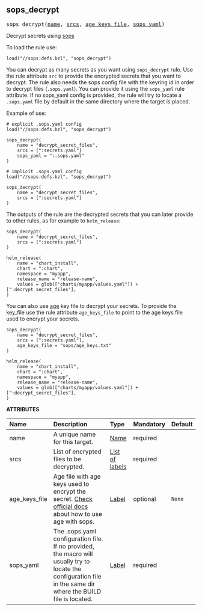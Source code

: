 <!-- Generated with Stardoc: http://skydoc.bazel.build -->



<a id="sops_decrypt"></a>

## sops_decrypt

<pre>
sops_decrypt(<a href="#sops_decrypt-name">name</a>, <a href="#sops_decrypt-srcs">srcs</a>, <a href="#sops_decrypt-age_keys_file">age_keys_file</a>, <a href="#sops_decrypt-sops_yaml">sops_yaml</a>)
</pre>

Decrypt secrets using [sops](https://github.com/mozilla/sops)

To load the rule use:
```starlark
load("//sops:defs.bzl", "sops_decrypt")
```

You can decrypt as many secrets as you want using `sops_decrypt` rule. Use the rule attribute `src` to provide the encrypted secrets that you want to decrypt.
The rule also needs the sops config file with the keyring id in order to decrypt files (`.sops.yaml`). You can provide it using the `sops_yaml` rule attribute.
If no sops_yaml config is provided, the rule will try to locate a `.sops.yaml` file by default in the same directory where the target is placed.

Example of use:
```starlark
# explicit .sops.yaml config
load("//sops:defs.bzl", "sops_decrypt")

sops_decrypt(
    name = "decrypt_secret_files",
    srcs = [":secrets.yaml"]
    sops_yaml = ":.sops.yaml"
)
```

```starlark
# implicit .sops.yaml config
load("//sops:defs.bzl", "sops_decrypt")

sops_decrypt(
    name = "decrypt_secret_files",
    srcs = [":secrets.yaml"]
)
```

The outputs of the rule are the decrypted secrets that you can later provide to other rules, as for example to `helm_release`:

```starlark
sops_decrypt(
    name = "decrypt_secret_files",
    srcs = [":secrets.yaml"]
)

helm_release(
    name = "chart_install",
    chart = ":chart",
    namespace = "myapp",
    release_name = "release-name",
    values = glob(["charts/myapp/values.yaml"]) + [":decrypt_secret_files"],
)
```

You can also use [age](https://github.com/FiloSottile/age) key file to decrypt your secrets. To provide the key_file use the rule attribute `age_keys_file` to point
to the age keys file used to encrypt your secrets.

```starlark
sops_decrypt(
    name = "decrypt_secret_files",
    srcs = [":secrets.yaml"],
    age_keys_file = "sops/age_keys.txt"
)

helm_release(
    name = "chart_install",
    chart = ":chart",
    namespace = "myapp",
    release_name = "release-name",
    values = glob(["charts/myapp/values.yaml"]) + [":decrypt_secret_files"],
)
```

**ATTRIBUTES**


| Name  | Description | Type | Mandatory | Default |
| :------------- | :------------- | :------------- | :------------- | :------------- |
| <a id="sops_decrypt-name"></a>name |  A unique name for this target.   | <a href="https://bazel.build/concepts/labels#target-names">Name</a> | required |  |
| <a id="sops_decrypt-srcs"></a>srcs |  List of encrypted files to be decrypted.   | <a href="https://bazel.build/concepts/labels">List of labels</a> | required |  |
| <a id="sops_decrypt-age_keys_file"></a>age_keys_file |  Age file with age keys used to encrypt the secret. [Check official docs](https://github.com/getsops/sops?tab=readme-ov-file#encrypting-using-age) about how to use age with sops.   | <a href="https://bazel.build/concepts/labels">Label</a> | optional |  `None`  |
| <a id="sops_decrypt-sops_yaml"></a>sops_yaml |  The .sops.yaml configuration file. If no provided, the macro will usually try to locate the configuration file in the same dir where the BUILD file is located.   | <a href="https://bazel.build/concepts/labels">Label</a> | required |  |


